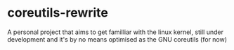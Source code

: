 # coreutils-rewrite
A personal project that aims to get familliar with the linux kernel, still under development and it's by no means optimised as the GNU coreutils (for now)
